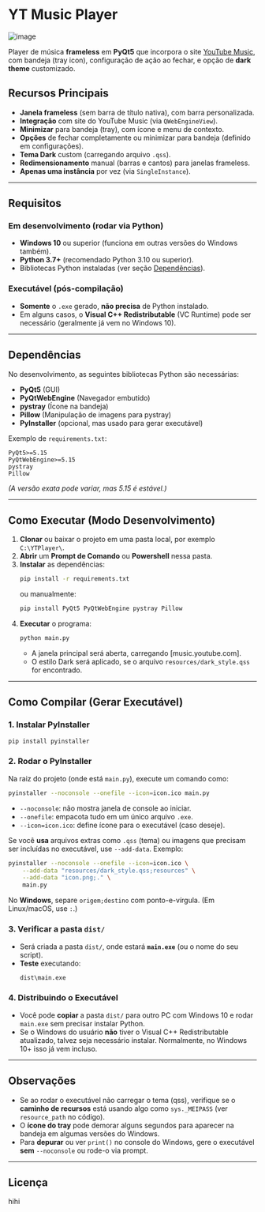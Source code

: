 # YT Music Player

![image](https://github.com/user-attachments/assets/ce7536bf-bbca-4423-9530-113351459201)


Player de música **frameless** em **PyQt5** que incorpora o site [YouTube Music](https://music.youtube.com), com bandeja (tray icon), configuração de ação ao fechar, e opção de **dark theme** customizado.

## Recursos Principais

- **Janela frameless** (sem barra de título nativa), com barra personalizada.  
- **Integração** com site do YouTube Music (via `QWebEngineView`).  
- **Minimizar** para bandeja (tray), com ícone e menu de contexto.  
- **Opções** de fechar completamente ou minimizar para bandeja (definido em configurações).  
- **Tema Dark** custom (carregando arquivo `.qss`).  
- **Redimensionamento** manual (barras e cantos) para janelas frameless.  
- **Apenas uma instância** por vez (via `SingleInstance`).  

---

## Requisitos

### Em desenvolvimento (rodar via Python)

- **Windows 10** ou superior (funciona em outras versões do Windows também).  
- **Python 3.7+** (recomendado Python 3.10 ou superior).  
- Bibliotecas Python instaladas (ver seção [Dependências](#dependências)).  

### Executável (pós-compilação)

- **Somente** o `.exe` gerado, **não precisa** de Python instalado.  
- Em alguns casos, o **Visual C++ Redistributable** (VC Runtime) pode ser necessário (geralmente já vem no Windows 10).  

---

## Dependências

No desenvolvimento, as seguintes bibliotecas Python são necessárias:

- **PyQt5** (GUI)  
- **PyQtWebEngine** (Navegador embutido)  
- **pystray** (Ícone na bandeja)  
- **Pillow** (Manipulação de imagens para pystray)  
- **PyInstaller** (opcional, mas usado para gerar executável)

Exemplo de `requirements.txt`:
```
PyQt5>=5.15
PyQtWebEngine>=5.15
pystray
Pillow
```

*(A versão exata pode variar, mas 5.15 é estável.)*

---

## Como Executar (Modo Desenvolvimento)

1. **Clonar** ou baixar o projeto em uma pasta local, por exemplo `C:\YTPlayer\`.  
2. **Abrir** um **Prompt de Comando** ou **Powershell** nessa pasta.  
3. **Instalar** as dependências:
   ```bash
   pip install -r requirements.txt
   ```
   ou manualmente:
   ```bash
   pip install PyQt5 PyQtWebEngine pystray Pillow
   ```
4. **Executar** o programa:
   ```bash
   python main.py
   ```
   - A janela principal será aberta, carregando [music.youtube.com].  
   - O estilo Dark será aplicado, se o arquivo `resources/dark_style.qss` for encontrado.  

---

## Como Compilar (Gerar Executável)

### 1. Instalar PyInstaller

```bash
pip install pyinstaller
```

### 2. Rodar o PyInstaller

Na raiz do projeto (onde está `main.py`), execute um comando como:
```bash
pyinstaller --noconsole --onefile --icon=icon.ico main.py
```
- `--noconsole`: não mostra janela de console ao iniciar.  
- `--onefile`: empacota tudo em um único arquivo `.exe`.  
- `--icon=icon.ico`: define ícone para o executável (caso deseje).  

Se você **usa** arquivos extras como `.qss` (tema) ou imagens que precisam ser incluídas no executável, use `--add-data`. Exemplo:

```bash
pyinstaller --noconsole --onefile --icon=icon.ico \
    --add-data "resources/dark_style.qss;resources" \
    --add-data "icon.png;." \
    main.py
```
No **Windows**, separe `origem;destino` com ponto-e-vírgula. (Em Linux/macOS, use `:`.)

### 3. Verificar a pasta `dist/`

- Será criada a pasta `dist/`, onde estará **`main.exe`** (ou o nome do seu script).  
- **Teste** executando:
  ```bash
  dist\main.exe
  ```

### 4. Distribuindo o Executável

- Você pode **copiar** a pasta `dist/` para outro PC com Windows 10 e rodar `main.exe` sem precisar instalar Python.  
- Se o Windows do usuário **não** tiver o Visual C++ Redistributable atualizado, talvez seja necessário instalar. Normalmente, no Windows 10+ isso já vem incluso.

---

## Observações

- Se ao rodar o executável não carregar o tema (qss), verifique se o **caminho de recursos** está usando algo como `sys._MEIPASS` (ver `resource_path` no código).  
- O **ícone do tray** pode demorar alguns segundos para aparecer na bandeja em algumas versões do Windows.  
- Para **depurar** ou ver `print()` no console do Windows, gere o executável **sem** `--noconsole` ou rode-o via prompt.

---

## Licença

hihi

